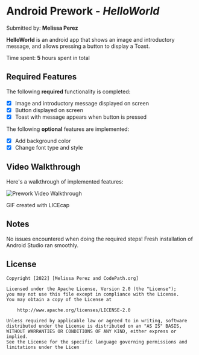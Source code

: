 # Android Prework - *HelloWorld*

Submitted by: **Melissa Perez**

**HelloWorld** is an android app that shows an image and introductory message, and allows pressing a
button to display a Toast.

Time spent: **5** hours spent in total

## Required Features

The following **required** functionality is completed:

* [x] Image and introductory message displayed on screen
* [x] Button displayed on screen
* [x] Toast with message appears when button is pressed

The following **optional** features are implemented:

* [x] Add background color
* [x] Change font type and style

## Video Walkthrough

Here's a walkthrough of implemented features:

<img src='https://i.imgur.com/oPbHulf.gif' title='Prework Video Walkthrough' width='' alt='Prework Video Walkthrough' />

<!-- Replace this with whatever GIF tool you used! -->
GIF created with LICEcap
<!-- Recommended tools:
[Kap](https://getkap.co/) for macOS
[ScreenToGif](https://www.screentogif.com/) for Windows
[peek](https://github.com/phw/peek) for Linux. -->

## Notes

No issues encountered when doing the required steps!
Fresh installation of Android Studio ran smoothly.

## License

    Copyright [2022] [Melissa Perez and CodePath.org]

    Licensed under the Apache License, Version 2.0 (the "License");
    you may not use this file except in compliance with the License.
    You may obtain a copy of the License at

        http://www.apache.org/licenses/LICENSE-2.0

    Unless required by applicable law or agreed to in writing, software
    distributed under the License is distributed on an "AS IS" BASIS,
    WITHOUT WARRANTIES OR CONDITIONS OF ANY KIND, either express or implied.
    See the License for the specific language governing permissions and
    limitations under the Licen

